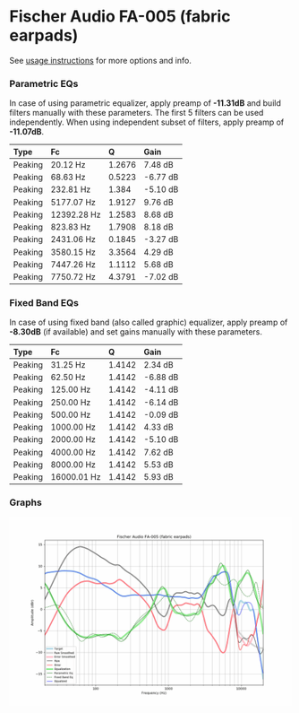 # Fischer Audio FA-005 (fabric earpads)
See [usage instructions](https://github.com/jaakkopasanen/AutoEq#usage) for more options and info.

### Parametric EQs
In case of using parametric equalizer, apply preamp of **-11.31dB** and build filters manually
with these parameters. The first 5 filters can be used independently.
When using independent subset of filters, apply preamp of **-11.07dB**.

| Type    | Fc          |      Q | Gain     |
|:--------|:------------|:-------|:---------|
| Peaking | 20.12 Hz    | 1.2676 | 7.48 dB  |
| Peaking | 68.63 Hz    | 0.5223 | -6.77 dB |
| Peaking | 232.81 Hz   | 1.384  | -5.10 dB |
| Peaking | 5177.07 Hz  | 1.9127 | 9.76 dB  |
| Peaking | 12392.28 Hz | 1.2583 | 8.68 dB  |
| Peaking | 823.83 Hz   | 1.7908 | 8.18 dB  |
| Peaking | 2431.06 Hz  | 0.1845 | -3.27 dB |
| Peaking | 3580.15 Hz  | 3.3564 | 4.29 dB  |
| Peaking | 7447.26 Hz  | 1.1112 | 5.68 dB  |
| Peaking | 7750.72 Hz  | 4.3791 | -7.02 dB |

### Fixed Band EQs
In case of using fixed band (also called graphic) equalizer, apply preamp of **-8.30dB**
(if available) and set gains manually with these parameters.

| Type    | Fc          |      Q | Gain     |
|:--------|:------------|:-------|:---------|
| Peaking | 31.25 Hz    | 1.4142 | 2.34 dB  |
| Peaking | 62.50 Hz    | 1.4142 | -6.88 dB |
| Peaking | 125.00 Hz   | 1.4142 | -4.11 dB |
| Peaking | 250.00 Hz   | 1.4142 | -6.14 dB |
| Peaking | 500.00 Hz   | 1.4142 | -0.09 dB |
| Peaking | 1000.00 Hz  | 1.4142 | 4.33 dB  |
| Peaking | 2000.00 Hz  | 1.4142 | -5.10 dB |
| Peaking | 4000.00 Hz  | 1.4142 | 7.62 dB  |
| Peaking | 8000.00 Hz  | 1.4142 | 5.53 dB  |
| Peaking | 16000.01 Hz | 1.4142 | 5.93 dB  |

### Graphs
![](./Fischer%20Audio%20FA-005%20(fabric%20earpads).png)